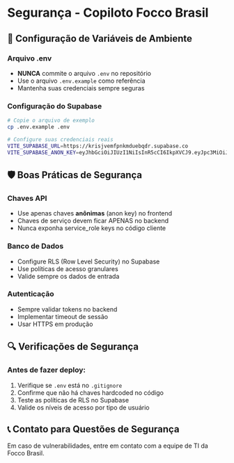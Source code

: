 # Segurança - Copiloto Focco Brasil

## 🔐 Configuração de Variáveis de Ambiente

### Arquivo .env
- **NUNCA** commite o arquivo `.env` no repositório
- Use o arquivo `.env.example` como referência
- Mantenha suas credenciais sempre seguras

### Configuração do Supabase
```bash
# Copie o arquivo de exemplo
cp .env.example .env

# Configure suas credenciais reais
VITE_SUPABASE_URL=https://krisjvemfpnkmduebqdr.supabase.co
VITE_SUPABASE_ANON_KEY=eyJhbGciOiJIUzI1NiIsInR5cCI6IkpXVCJ9.eyJpc3MiOiJzdXBhYmFzZSIsInJlZiI6ImtyaXNqdmVtZnBua21kdWVicWRyIiwicm9sZSI6ImFub24iLCJpYXQiOjE3NDc4NTQ5MTMsImV4cCI6MjA2MzQzMDkxM30.jktcXSfSQfcfXUPTDuvu75GuUscMhpsYnvhfloRUf4I
```

## 🛡️ Boas Práticas de Segurança

### Chaves API
- Use apenas chaves **anônimas** (anon key) no frontend
- Chaves de serviço devem ficar APENAS no backend
- Nunca exponha service_role keys no código cliente

### Banco de Dados
- Configure RLS (Row Level Security) no Supabase
- Use políticas de acesso granulares
- Valide sempre os dados de entrada

### Autenticação
- Sempre validar tokens no backend
- Implementar timeout de sessão
- Usar HTTPS em produção

## 🔍 Verificações de Segurança

### Antes de fazer deploy:
1. Verifique se `.env` está no `.gitignore`
2. Confirme que não há chaves hardcoded no código
3. Teste as políticas de RLS no Supabase
4. Valide os níveis de acesso por tipo de usuário

## 📞 Contato para Questões de Segurança

Em caso de vulnerabilidades, entre em contato com a equipe de TI da Focco Brasil.